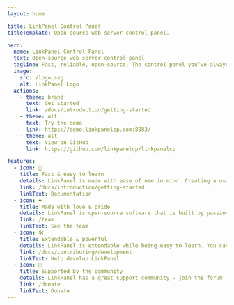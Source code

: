 ```yaml
---
layout: home

title: LinkPanel Control Panel
titleTemplate: Open-source web server control panel.

hero:
  name: LinkPanel Control Panel
  text: Open-source web server control panel
  tagline: Fast, reliable, open-source. The control panel you’ve always wanted is just a command away.
  image:
    src: /logo.svg
    alt: LinkPanel Logo
  actions:
    - theme: brand
      text: Get started
      link: /docs/introduction/getting-started
    - theme: alt
      text: Try the demo
      link: https://demo.linkpanelcp.com:8083/
    - theme: alt
      text: View on GitHub
      link: https://github.com/linkpanelcp/linkpanelcp

features:
  - icon: 🚀
    title: Fast & easy to learn
    details: LinkPanel is made with ease of use in mind. Creating a user or a website is as easy as clicking a button and filling out a couple of fields, while advanced features are easily accessible.
    link: /docs/introduction/getting-started
    linkText: Documentation
  - icon: ❤️
    title: Made with love & pride
    details: LinkPanel is open-source software that is built by passionate people from around the world. This means that the code is reviewed by multiple people and that anybody can contribute to it!
    link: /team
    linkText: See the team
  - icon: 🛠️
    title: Extendable & powerful
    details: LinkPanel is extendable while being easy to learn. You can build your own themes, web templates, quick install applications and can interact with it using third party software via its API.
    link: /docs/contributing/development
    linkText: Help develop LinkPanel
  - icon: 🤝
    title: Supported by the community
    details: LinkPanel has a great support community - join the forum! To keep the project running, we rely on donations, which can be made via PayPal or cryptocurrency.
    link: /donate
    linkText: Donate
---
```

